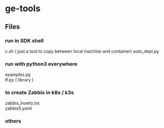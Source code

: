 # ge-tools

## Files

### run in SDK shell
c.sh  ( just a tool to copy between local machine and container)
auto_depl.py  

### run with python3 everywhere
examples.py  
tf.py  ( library )

### to create Zabbix in k8s / k3s
zabbix_howto.txt  
zabbix5.yaml

### others
